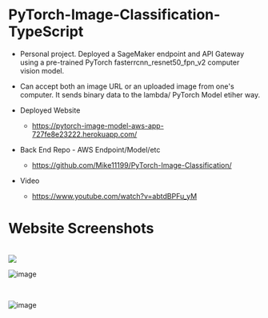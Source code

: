 # PyTorch-Image-Classification-TypeScript

- Personal project.  Deployed a SageMaker endpoint and API Gateway using a pre-trained PyTorch fasterrcnn_resnet50_fpn_v2 computer vision model.
- Can accept both an image URL or an uploaded image from one's computer.  It sends binary data to the lambda/ PyTorch Model etiher way.

- Deployed Website
  - https://pytorch-image-model-aws-app-727fe8e23222.herokuapp.com/ 

- Back End Repo - AWS Endpoint/Model/etc
  - https://github.com/Mike11199/PyTorch-Image-Classification/

- Video 
  - https://www.youtube.com/watch?v=abtdBPFu_yM
 

# Website Screenshots

<br />

<img src="https://res.cloudinary.com/dwgvi9vwb/image/upload/v1703816511/cats_and_dogs_tusiwn.png">

<br />

![image](https://github.com/Mike11199/PyTorch-Image-Classification-TypeScript/assets/91037796/fdebd5fc-13d1-4134-b57f-9e92e9e8365a)

<br />

![image](https://github.com/Mike11199/PyTorch-Image-Classification-TypeScript/assets/91037796/2102f5c3-e62b-4cf7-9d02-49aa36393e69)

<br />
